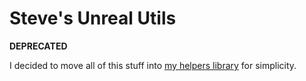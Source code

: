 # Steve's Unreal Utils

**DEPRECATED**

I decided to move all of this stuff into [my helpers library](https://github.com/sinbad/StevesUEHelpers) for simplicity.
